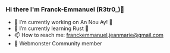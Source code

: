 ### Hi there I'm Franck-Emmanuel (R3tr0_)👋

- 🔭 I’m currently working on An Nou Ay! 🧭
- 🌱 I’m currently learning Rust 🦀
- 📫 How to reach me: franckemmanuel.jeanmarie@gmail.com
- 👾 Webmonster Community member

